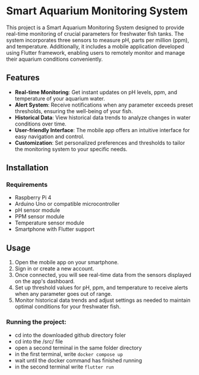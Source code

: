 # Smart Aquarium Monitoring System

This project is a Smart Aquarium Monitoring System designed to provide real-time monitoring of crucial parameters for freshwater fish tanks. The system incorporates three sensors to measure pH, parts per million (ppm), and temperature. Additionally, it includes a mobile application developed using Flutter framework, enabling users to remotely monitor and manage their aquarium conditions conveniently.

## Features

- **Real-time Monitoring**: Get instant updates on pH levels, ppm, and temperature of your aquarium water.
- **Alert System**: Receive notifications when any parameter exceeds preset thresholds, ensuring the well-being of your fish.
- **Historical Data**: View historical data trends to analyze changes in water conditions over time.
- **User-friendly Interface**: The mobile app offers an intuitive interface for easy navigation and control.
- **Customization**: Set personalized preferences and thresholds to tailor the monitoring system to your specific needs.

## Installation

### Requirements

- Raspberry Pi 4
- Arduino Uno or compatible microcontroller
- pH sensor module
- PPM sensor module
- Temperature sensor module
- Smartphone with Flutter support

## Usage

1. Open the mobile app on your smartphone.
2. Sign in or create a new account.
3. Once connected, you will see real-time data from the sensors displayed on the app's dashboard.
4. Set up threshold values for pH, ppm, and temperature to receive alerts when any parameter goes out of range.
5. Monitor historical data trends and adjust settings as needed to maintain optimal conditions for your freshwater fish.

### Running the project:

- cd  into the downloaded github directory foler
- cd into the /src/ file
- open a second terminal in the same folder directory
- in the first terminal, write ``` docker compose up ```
- wait until the docker command has finished running
- in the second terminal write ``` flutter run ```

